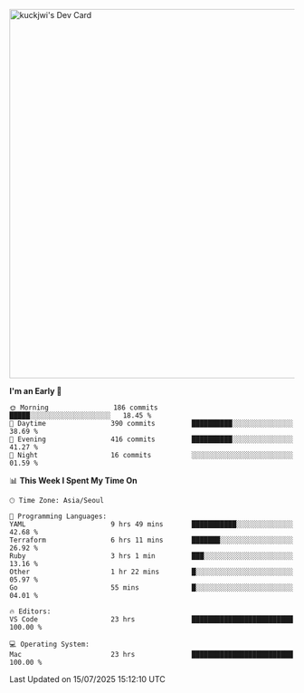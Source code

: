 <a href="https://app.daily.dev/kuckhwancho"><img src="https://api.daily.dev/devcards/v2/efef39c8028947428b3c0b486b9cd9b6.png?r=iz2&type=wide" width="652" alt="kuckjwi's Dev Card"/></a>

<!--START_SECTION:waka-->
**I'm an Early 🐤** 

```text
🌞 Morning                186 commits         █████░░░░░░░░░░░░░░░░░░░░   18.45 % 
🌆 Daytime                390 commits         ██████████░░░░░░░░░░░░░░░   38.69 % 
🌃 Evening                416 commits         ██████████░░░░░░░░░░░░░░░   41.27 % 
🌙 Night                  16 commits          ░░░░░░░░░░░░░░░░░░░░░░░░░   01.59 % 
```


📊 **This Week I Spent My Time On** 

```text
🕑︎ Time Zone: Asia/Seoul

💬 Programming Languages: 
YAML                     9 hrs 49 mins       ███████████░░░░░░░░░░░░░░   42.68 % 
Terraform                6 hrs 11 mins       ███████░░░░░░░░░░░░░░░░░░   26.92 % 
Ruby                     3 hrs 1 min         ███░░░░░░░░░░░░░░░░░░░░░░   13.16 % 
Other                    1 hr 22 mins        █░░░░░░░░░░░░░░░░░░░░░░░░   05.97 % 
Go                       55 mins             █░░░░░░░░░░░░░░░░░░░░░░░░   04.01 % 

🔥 Editors: 
VS Code                  23 hrs              █████████████████████████   100.00 % 

💻 Operating System: 
Mac                      23 hrs              █████████████████████████   100.00 % 
```


 Last Updated on 15/07/2025 15:12:10 UTC
<!--END_SECTION:waka-->
